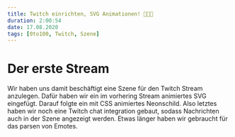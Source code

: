 ```yaml
---
title: Twitch einrichten, SVG Animationen! 👨🏼‍💻
duration: 2:00:54
date: 17.08.2020
tags: [0to100, Twitch, Szene]
---
```


# Der erste Stream

Wir haben uns damit beschäftigt eine Szene für den Twitch Stream anzulegen.
Dafür haben wir ein im vorhering Stream animiertes SVG eingefügt. Darauf folgte ein mit CSS animiertes Neonschild.
Also letztes haben wir noch eine Twitch chat integration gebaut, sodass Nachrichten auch in der Szene angezeigt werden.
Etwas länger haben wir gebraucht für das parsen von Emotes.
